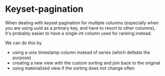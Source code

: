 # Keyset-pagination

When dealing with keyset pagination for multiple columns (especially when you are using uuid as a primary key, and have to resort to other columns), it's probably easier to have a single int column used for ranking instead.

We can do this by
- using a unix timestamp column instead of series (which defeats the purpose)
- creating a new view with the custom sorting and join back to the original
- using materialized view if the sorting does not change often
